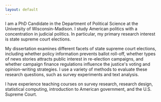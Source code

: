 ```yaml
---
layout: default
---
```


I am a PhD Candidate in the Department of Political Science at the University of Wisconsin-Madison. I study American politics with a concentration in judicial politics. In particular, my primary research interest is state supreme court elections.

My dissertation examines different facets of state supreme court elections, including whether policy information prevents ballot roll-off, whether types of news stories attracts public interest in re-election campaigns, and whether campaign finance regulations influence the justice's voting and opinion-writing strategies. I use a variety of methods to evaluate these research questions, such as survey experiments and text analysis.

I have experience teaching courses on survey research, research design, statistical computing, introduction to American government, and the U.S. Supreme Court.
